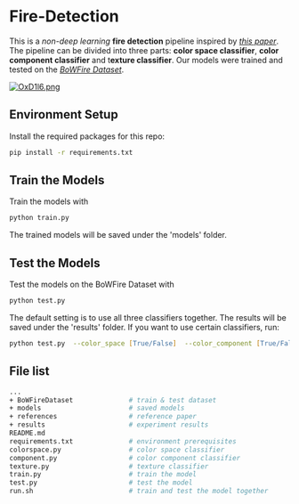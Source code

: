 # Fire-Detection

This is a _non-deep learning_ **fire detection** pipeline inspired by [_this paper_](https://ieeexplore.ieee.org/abstract/document/7314551). The pipeline can be divided into three parts: **color space classifier**, **color component classifier** and t**exture classifier**. Our models were trained and tested on the [_BoWFire Dataset_](https://bitbucket.org/gbdi/bowfire-dataset/src/master/).

[![OxD1l6.png](https://s1.ax1x.com/2022/05/22/OxD1l6.png)](https://imgtu.com/i/OxD1l6)

## Environment Setup

Install the required packages for this repo:

```zsh
pip install -r requirements.txt
```

## Train the Models

Train the models with
```zsh
python train.py
```
The trained models will be saved under the 'models' folder.

## Test the Models

Test the models on the BoWFire Dataset with

```zsh
python test.py
```

The default setting is to use all three classifiers together. The results will be saved under the 'results' folder. If you want to use certain classifiers, run:

```zsh
python test.py  --color_space [True/False]  --color_component [True/False]  --texture [True/False]
```

## File list

```bash
...
+ BoWFireDataset              # train & test dataset
+ models                      # saved models
+ references                  # reference paper
+ results                     # experiment results
README.md 
requirements.txt              # environment prerequisites
colorspace.py                 # color space classifier
component.py                  # color component classifier
texture.py                    # texture classifier
train.py                      # train the model
test.py                       # test the model
run.sh                        # train and test the model together
```

